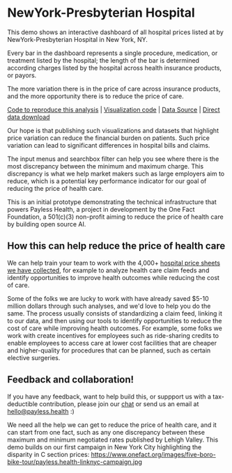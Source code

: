 <script setup>
  import { reset } from '@uwdata/vgplot';
  reset();
</script>

# NewYork-Presbyterian Hospital

This demo shows an interactive dashboard of all hospital prices listed at by NewYork-Presbyterian Hospital in New York, NY.

Every bar in the dashboard represents a single procedure, medication, or treatment listed by the hospital; the length of the bar is determined according charges listed by the hospital across health insurance products, or payors.

The more variation there is in the price of care across insurance products, and the more opportunity there is to reduce the price of care. 

<Example spec="/specs/yaml/newyork-presbyterian-sorted-bars.yaml" />

[Code to reproduce this analysis](https://colab.research.google.com/github/onefact/data_build_tool_payless.health/blob/main/notebooks/EIN_133957095_newyork-presbyterian-hospital.ipynb) | [Visualization code](https://github.com/onefact/payless.health/blob/main/docs/public/specs/yaml/newyork-presbyterian-sorted-bars.yaml) | [Data Source](https://www.nyp.org/patients-visitors/paying-for-care/hospital-price-transparency/standard-charges) | [Direct data download](https://nyp.widen.net/s/jkfljbb2gq/133957095_newyorkpresbyterianhospital_standardcharges)

Our hope is that publishing such visualizations and datasets that highlight price variation can reduce the financial burden on patients. Such price variation can lead to significant differences in hospital bills and claims.

The input menus and searchbox filter can help you see where there is the most discrepancy between the minimum and maximum charge. This discrepancy is what we help market makers such as large employers aim to reduce, which is a potential key performance indicator for our goal of reducing the price of health care. 

This is an initial prototype demonstrating the technical infrastructure that powers Payless Health, a project in development by the One Fact Foundation, a 501(c)(3) non-profit aiming to reduce the price of health care by building open source AI. 

## How this can help reduce the price of health care

We can help train your team to work with the 4,000+ [hospital price sheets we have collected](https://data.payless.health/#hospital_price_transparency/), for example to analyze health care claim feeds and identify opportunities to improve health outcomes while reducing the cost of care. 

Some of the folks we are lucky to work with have already saved $5-10 million dollars through such analyses, and we'd love to help you do the same. The process usually consists of standardizing a claim feed, linking it to our data, and then using our tools to identify opportunities to reduce the cost of care while improving health outcomes. For example, some folks we work with create incentives for employees such as ride-sharing credits to enable employees to access care at lower cost facilities that are cheaper and higher-quality for procedures that can be planned, such as certain elective surgeries.

## Feedback and collaboration! 

If you have any feedback, want to help build this, or suppport us with a tax-deductible contribution, please join our [chat](https://onefact.zulipchat.com/) or send us an email at [hello@payless.health](mailto:hello@payless.health) :)

We need all the help we can get to reduce the price of health care, and it can start from one fact, such as any one discrepancy between these maximum and minimum negotiated rates published by Lehigh Valley. This demo builds on our first campaign in New York City highlighting the disparity in C section prices: https://www.onefact.org/images/five-boro-bike-tour/payless.health-linknyc-campaign.jpg